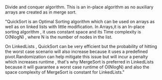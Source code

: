 Divide and conquer algorithm. This is an in-place algorithm as no auxiliary arrays are created as in merge sort.

"QuickSort is an Optimal Sorting algorithm which can be used on arrays as well as on linked lists with little modification. In Arrays,it is an In-place sorting algorithm , it uses constant space and its Time complexity is O(NlogN) , where N is the number of nodes in the list.

On LinkedLists , QuickSort can be very efficient but the probability of hitting the worst case scenario will also increase because it uses a predefined pivot.Randomization can help mitigate this issue but will incur a penalty which increases runtime , that's why MergeSort is preferred in LinkedLists because it will guarantee a worst case runtime of O(NlogN) and also the space complexity of MergeSort is constant for LinkedLists."
